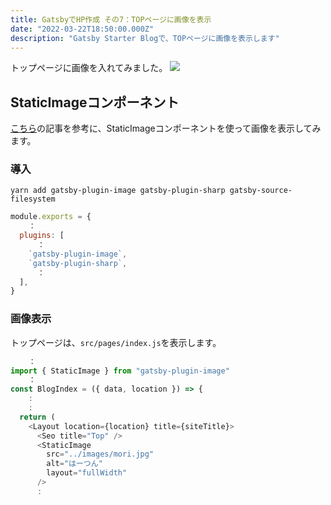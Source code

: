 ```yaml
---
title: GatsbyでHP作成 その7：TOPページに画像を表示
date: "2022-03-22T18:50:00.000Z"
description: "Gatsby Starter Blogで、TOPページに画像を表示します"
---
```


トップページに画像を入れてみました。
![](https://i.gyazo.com/647395b5006ab30275005ce44034b671.jpg)

## StaticImageコンポーネント
[こちら](https://zenn.dev/kaito18/articles/1b7a813375ac69)の記事を参考に、StaticImageコンポーネントを使って画像を表示してみます。

### 導入
```shell
yarn add gatsby-plugin-image gatsby-plugin-sharp gatsby-source-filesystem
```

```js
module.exports = {
    ：
  plugins: [
      ：
    `gatsby-plugin-image`,
    `gatsby-plugin-sharp`,
      ：
  ],
}
```

### 画像表示

トップページは、`src/pages/index.js`を表示します。
```js
    ：
import { StaticImage } from "gatsby-plugin-image"
    ：
const BlogIndex = ({ data, location }) => {
    :
    :    
  return (
    <Layout location={location} title={siteTitle}>
      <Seo title="Top" />
      <StaticImage 
        src="../images/mori.jpg" 
        alt="はーつん"
        layout="fullWidth"
      />
      :

```
